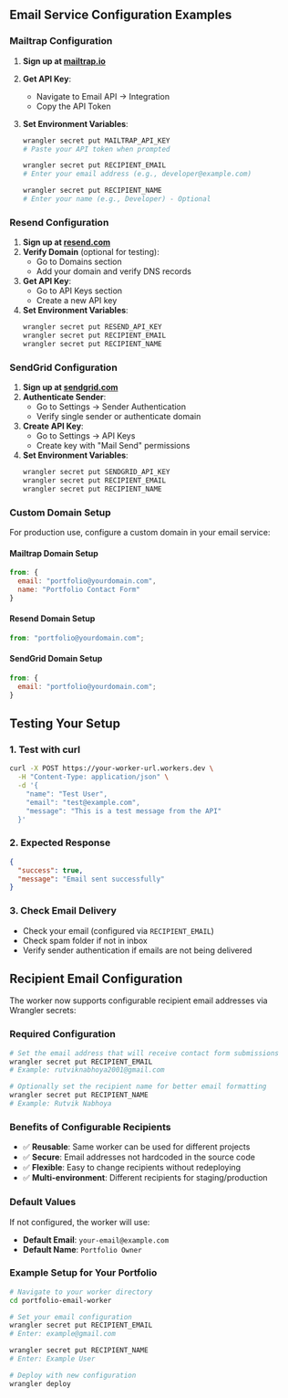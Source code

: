## Email Service Configuration Examples

### Mailtrap Configuration

1. **Sign up at [mailtrap.io](https://mailtrap.io)**
2. **Get API Key**:
   - Navigate to Email API → Integration
   - Copy the API Token
3. **Set Environment Variables**:

   ```bash
   wrangler secret put MAILTRAP_API_KEY
   # Paste your API token when prompted

   wrangler secret put RECIPIENT_EMAIL
   # Enter your email address (e.g., developer@example.com)

   wrangler secret put RECIPIENT_NAME
   # Enter your name (e.g., Developer) - Optional
   ```

### Resend Configuration

1. **Sign up at [resend.com](https://resend.com)**
2. **Verify Domain** (optional for testing):
   - Go to Domains section
   - Add your domain and verify DNS records
3. **Get API Key**:
   - Go to API Keys section
   - Create a new API key
4. **Set Environment Variables**:
   ```bash
   wrangler secret put RESEND_API_KEY
   wrangler secret put RECIPIENT_EMAIL
   wrangler secret put RECIPIENT_NAME
   ```

### SendGrid Configuration

1. **Sign up at [sendgrid.com](https://sendgrid.com)**
2. **Authenticate Sender**:
   - Go to Settings → Sender Authentication
   - Verify single sender or authenticate domain
3. **Create API Key**:
   - Go to Settings → API Keys
   - Create key with "Mail Send" permissions
4. **Set Environment Variables**:
   ```bash
   wrangler secret put SENDGRID_API_KEY
   wrangler secret put RECIPIENT_EMAIL
   wrangler secret put RECIPIENT_NAME
   ```

### Custom Domain Setup

For production use, configure a custom domain in your email service:

#### Mailtrap Domain Setup

```javascript
from: {
  email: "portfolio@yourdomain.com",
  name: "Portfolio Contact Form"
}
```

#### Resend Domain Setup

```javascript
from: "portfolio@yourdomain.com";
```

#### SendGrid Domain Setup

```javascript
from: {
  email: "portfolio@yourdomain.com";
}
```

## Testing Your Setup

### 1. Test with curl

```bash
curl -X POST https://your-worker-url.workers.dev \
  -H "Content-Type: application/json" \
  -d '{
    "name": "Test User",
    "email": "test@example.com",
    "message": "This is a test message from the API"
  }'
```

### 2. Expected Response

```json
{
  "success": true,
  "message": "Email sent successfully"
}
```

### 3. Check Email Delivery

- Check your email (configured via `RECIPIENT_EMAIL`)
- Check spam folder if not in inbox
- Verify sender authentication if emails are not being delivered

## Recipient Email Configuration

The worker now supports configurable recipient email addresses via Wrangler secrets:

### Required Configuration

```bash
# Set the email address that will receive contact form submissions
wrangler secret put RECIPIENT_EMAIL
# Example: rutviknabhoya2001@gmail.com

# Optionally set the recipient name for better email formatting
wrangler secret put RECIPIENT_NAME
# Example: Rutvik Nabhoya
```

### Benefits of Configurable Recipients

- ✅ **Reusable**: Same worker can be used for different projects
- ✅ **Secure**: Email addresses not hardcoded in the source code
- ✅ **Flexible**: Easy to change recipients without redeploying
- ✅ **Multi-environment**: Different recipients for staging/production

### Default Values

If not configured, the worker will use:

- **Default Email**: `your-email@example.com`
- **Default Name**: `Portfolio Owner`

### Example Setup for Your Portfolio

```bash
# Navigate to your worker directory
cd portfolio-email-worker

# Set your email configuration
wrangler secret put RECIPIENT_EMAIL
# Enter: example@gmail.com

wrangler secret put RECIPIENT_NAME
# Enter: Example User

# Deploy with new configuration
wrangler deploy
```


